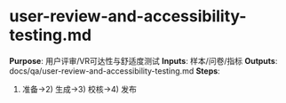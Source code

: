 # user-review-and-accessibility-testing.md

**Purpose**: 用户评审/VR可达性与舒适度测试
**Inputs**: 样本/问卷/指标
**Outputs**: docs/qa/user-review-and-accessibility-testing.md
**Steps**:

1. 准备→2) 生成→3) 校核→4) 发布
